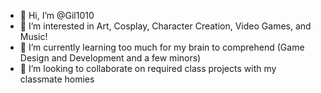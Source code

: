 - 👋 Hi, I’m @Gil1010
- 👀 I’m interested in Art, Cosplay, Character Creation, Video Games, and Music!
- 🌱 I’m currently learning too much for my brain to comprehend (Game Design and Development and a few minors)
- 💞️ I’m looking to collaborate on required class projects with my classmate homies

<!---
Gil1010/Gil1010 is a ✨ special ✨ repository because its `README.md` (this file) appears on your GitHub profile.
You can click the Preview link to take a look at your changes.
--->
